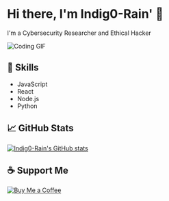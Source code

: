 # Hi there, I'm Indig0-Rain' 👋

I'm a Cybersecurity Researcher and Ethical Hacker

![Coding GIF](https://media.giphy.com/media/ZVik7pBtu9dNS/giphy.gif)

## 🚀 Skills

- JavaScript
- React
- Node.js
- Python

## 📈 GitHub Stats

[![Indig0-Rain's GitHub stats](https://github-readme-stats.vercel.app/api?username=Indig0-Rain'&show_icons=true&theme=radical)](https://github.com/Indig0-Rain')

## ☕ Support Me

[![Buy Me a Coffee](https://img.shields.io/badge/Buy_Me_A_Coffee-FFDD00?style=for-the-badge&logo=buy-me-a-coffee&logoColor=black)](https://www.buymeacoffee.com/Indig0-Rain')
